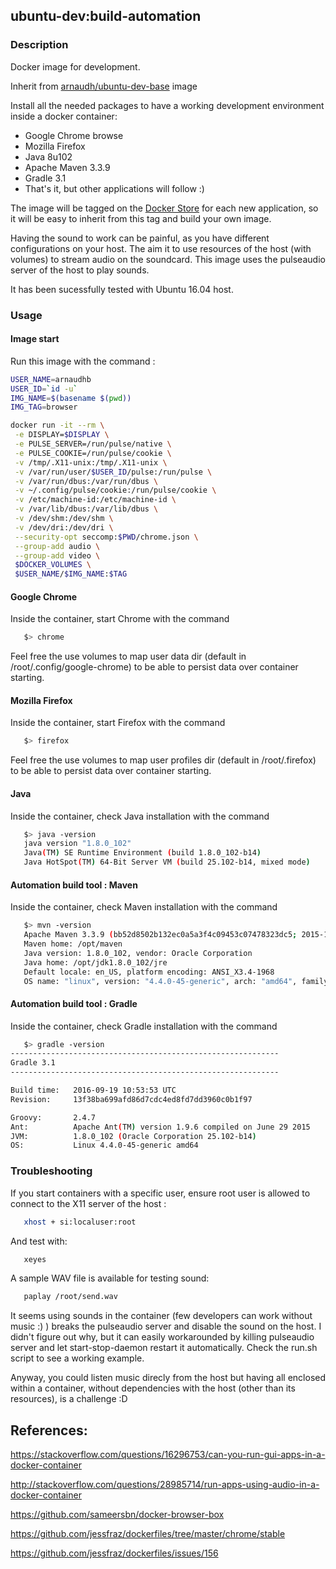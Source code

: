 ## ubuntu-dev:build-automation


### Description
Docker image for development.

Inherit from [arnaudh/ubuntu-dev-base](https://github.com/arnaudhb/ubuntu-dev-base) image

Install all the needed packages to have a working development environment inside a docker container: 
  * Google Chrome browse
  * Mozilla Firefox
  * Java 8u102
  * Apache Maven 3.3.9
  * Gradle 3.1
  * That's it, but other applications will follow :)

The image will be tagged on the [Docker Store](https://store.docker.com/community/images/arnaudhb/ubuntu-dev) for each new application, so it will be easy to inherit from this tag and build your own image.

Having the sound to work can be painful, as you have different configurations on your host.
The aim it to use resources of the host (with volumes) to stream audio on the soundcard.
This image uses the pulseaudio server of the host to play sounds.

It has been sucessfully tested with Ubuntu 16.04 host.


### Usage

#### Image start
Run this image with the command : 
```sh
USER_NAME=arnaudhb
USER_ID=`id -u`
IMG_NAME=$(basename $(pwd))
IMG_TAG=browser

docker run -it --rm \
 -e DISPLAY=$DISPLAY \
 -e PULSE_SERVER=/run/pulse/native \
 -e PULSE_COOKIE=/run/pulse/cookie \
 -v /tmp/.X11-unix:/tmp/.X11-unix \
 -v /var/run/user/$USER_ID/pulse:/run/pulse \
 -v /var/run/dbus:/var/run/dbus \
 -v ~/.config/pulse/cookie:/run/pulse/cookie \
 -v /etc/machine-id:/etc/machine-id \
 -v /var/lib/dbus:/var/lib/dbus \
 -v /dev/shm:/dev/shm \
 -v /dev/dri:/dev/dri \
 --security-opt seccomp:$PWD/chrome.json \
 --group-add audio \
 --group-add video \
 $DOCKER_VOLUMES \
 $USER_NAME/$IMG_NAME:$TAG

```

#### Google Chrome

Inside the container, start Chrome with the command

 ```sh   
    $> chrome
 ```

Feel free the use volumes to map user data dir (default in /root/.config/google-chrome) to be able to persist data over container starting.


#### Mozilla Firefox 

Inside the container, start Firefox with the command

 ```sh   
    $> firefox
 ```

Feel free the use volumes to map user profiles dir (default in /root/.firefox) to be able to persist data over container starting.


#### Java

Inside the container, check Java installation with the command 

 ```sh   
    $> java -version
    java version "1.8.0_102"
    Java(TM) SE Runtime Environment (build 1.8.0_102-b14)
    Java HotSpot(TM) 64-Bit Server VM (build 25.102-b14, mixed mode)
 ```


#### Automation build tool : Maven

Inside the container, check Maven installation with the command

 ```sh   
    $> mvn -version
    Apache Maven 3.3.9 (bb52d8502b132ec0a5a3f4c09453c07478323dc5; 2015-11-10T16:41:47+00:00)
    Maven home: /opt/maven
    Java version: 1.8.0_102, vendor: Oracle Corporation
    Java home: /opt/jdk1.8.0_102/jre
    Default locale: en_US, platform encoding: ANSI_X3.4-1968
    OS name: "linux", version: "4.4.0-45-generic", arch: "amd64", family: "unix"   
 ```


#### Automation build tool : Gradle

Inside the container, check Gradle installation with the command

 ```sh   
    $> gradle -version
------------------------------------------------------------
Gradle 3.1
------------------------------------------------------------

Build time:   2016-09-19 10:53:53 UTC
Revision:     13f38ba699afd86d7cdc4ed8fd7dd3960c0b1f97

Groovy:       2.4.7
Ant:          Apache Ant(TM) version 1.9.6 compiled on June 29 2015
JVM:          1.8.0_102 (Oracle Corporation 25.102-b14)
OS:           Linux 4.4.0-45-generic amd64
 ```


### Troubleshooting

If you start containers with a specific user, ensure root user is allowed to connect to the X11 server of the host :
 ```sh   
    xhost + si:localuser:root
 ```
 
And test with:
 ```sh   
    xeyes
 ```

A sample WAV file is available for testing sound: 
 ```sh   
    paplay /root/send.wav
 ```

It seems using sounds in the container (few developers can work without music :) ) breaks the pulseaudio server and disable the sound on the host. I didn't figure out why, but it can easily workarounded by killing pulseaudio server and let start-stop-daemon restart it automatically. Check the run.sh script to see a working example.

Anyway, you could listen music direcly from the host but having all enclosed within a container, without dependencies with the host (other than its resources), is a challenge :D


## References:
https://stackoverflow.com/questions/16296753/can-you-run-gui-apps-in-a-docker-container

http://stackoverflow.com/questions/28985714/run-apps-using-audio-in-a-docker-container

https://github.com/sameersbn/docker-browser-box

https://github.com/jessfraz/dockerfiles/tree/master/chrome/stable

https://github.com/jessfraz/dockerfiles/issues/156

